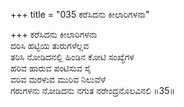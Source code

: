 +++
title = "035 ಕರೆಸಿದನು ಕೀಲಾರಿಗಳನಾ"

+++
ಕರೆಸಿದನು ಕೀಲಾರಿಗಳನಾ  
ದರಿಸಿ ಹಟ್ಟಿಯ ತುರುಗಳೆಲ್ಲವ  
ತರಿಸಿ ನೋಡಿದನಲ್ಲಿ ಹಿಂಡಿನ ಕೋಟಿ ಸಂಖ್ಯೆಗಳ   
ಹರಿವ ಹಾರುವ ಪಂಟಿಸುವ ಸೈ  
ವರಿವ ಮರಳುವ ಮುರಿವ ನಿಲುವೆಳೆ     
ಗರುಗಳನು ನೋಡಿದನು ನಗುತ ನರೇಂದ್ರನೊಲವಿನಲಿ      ॥35॥